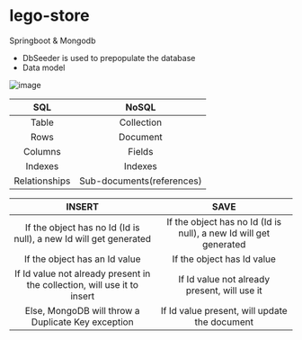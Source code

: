 # lego-store

Springboot & Mongodb

* DbSeeder is used to prepopulate the database
* Data model

![image](https://user-images.githubusercontent.com/6619191/72564798-deb49e80-38b0-11ea-9bd7-2f0261e6b42d.png)

| SQL | NoSQL  | 
| :---:   | :-: | 
| Table | Collection | 
| Rows | Document | 
| Columns | Fields | 
| Indexes | Indexes | 
| Relationships | Sub-documents(references) | 



| INSERT | SAVE  | 
| :---:   | :-: | 
| If the object has no Id (Id is null), a new Id will get generated | If the object has no Id (Id is null), a new Id will get generated | 
| If the object has an Id value | If the object has Id value | 
| If Id value not already present in the collection, will use it to insert | If Id value not already present, will use it | 
| Else, MongoDB will throw a Duplicate Key exception | If Id value present, will update the document | 
